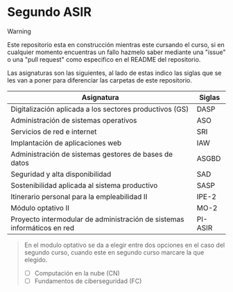 # Segundo ASIR

>[!WARNING]
>Este repositorio esta en construcción mientras este cursando el curso, si en cualquier momento encuentras un fallo hazmelo saber mediante una "issue" o una "pull request" como especifico en el README del repositorio.

Las asignaturas son las siguientes, al lado de estas indico las siglas que se les van a poner para diferenciar las carpetas de este repositorio.

| Asignatura | Siglas |
| --- | --- |
| Digitalización aplicada a los sectores productivos (GS) | DASP |
| Administración de sistemas operativos | ASO |
| Servicios de red e internet | SRI |
| Implantación de aplicaciones web | IAW |
| Administración de sistemas gestores de bases de datos | ASGBD |
| Seguridad y alta disponibilidad | SAD |
| Sostenibilidad aplicada al sistema productivo | SASP |
| Itinerario personal para la empleabilidad II | IPE-2 |
| Módulo optativo II | MO-2 |
|Proyecto intermodular de administración de sistemas informáticos en red | PI-ASIR |

> En el modulo optativo se da a elegir entre dos opciones en el caso del segundo curso, cuando este en segundo curso marcare la que elegido.
> - [ ] Computación en la nube (CN)
> - [ ] Fundamentos de ciberseguridad (FC)

